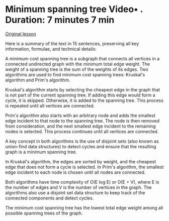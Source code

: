 # Minimum spanning tree Video• . Duration: 7 minutes 7 min

[Original lesson](https://www.coursera.org/learn/uol-discrete-mathematics/lecture/ktfeY/minimum-spanning-tree)

Here is a summary of the text in 15 sentences, preserving all key information, formulae, and technical details:

A minimum cost spanning tree is a subgraph that connects all vertices in a connected undirected graph with the minimum total edge weight. The weight of a spanning tree is the sum of the weights of its edges. Two algorithms are used to find minimum cost spanning trees: Kruskal's algorithm and Prim's algorithm.

Kruskal's algorithm starts by selecting the cheapest edge in the graph that is not part of the current spanning tree. If adding this edge would form a cycle, it is skipped. Otherwise, it is added to the spanning tree. This process is repeated until all vertices are connected.

Prim's algorithm also starts with an arbitrary node and adds the smallest edge incident to that node to the spanning tree. The node is then removed from consideration, and the next smallest edge incident to the remaining nodes is selected. This process continues until all vertices are connected.

A key concept in both algorithms is the use of disjoint sets (also known as union-find data structures) to detect cycles and ensure that the resulting graph is a minimum spanning tree.

In Kruskal's algorithm, the edges are sorted by weight, and the cheapest edge that does not form a cycle is selected. In Prim's algorithm, the smallest edge incident to each node is chosen until all nodes are connected.

Both algorithms have time complexity of O(E log E) or O(E + V), where E is the number of edges and V is the number of vertices in the graph. The algorithms also use a disjoint set data structure to keep track of the connected components and detect cycles.

The minimum cost spanning tree has the lowest total edge weight among all possible spanning trees of the graph.

